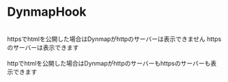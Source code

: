 # DynmapHook

<br>
httpsでhtmlを公開した場合はDynmapがhttpのサーバーは表示できません httpsのサーバーは表示できます
<br>
<br>
httpでhtmlを公開した場合はDynmapがhttpのサーバーもhttpsのサーバーも表示できます
